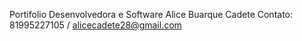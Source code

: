 Portifolio Desenvolvedora e Software Alice Buarque Cadete
Contato: 81995227105 / alicecadete28@gmail.com
